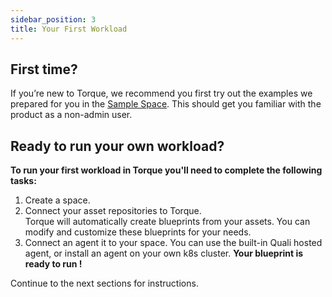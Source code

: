 ```yaml
---
sidebar_position: 3
title: Your First Workload
---
```


## First time?
If you’re new to Torque, we recommend you first try out the examples we prepared for you in the [Sample Space](/getting-started/The%20Sample%20Space). This should get you familiar with the product as a non-admin user.

## Ready to run your own workload?

**To run your first workload in Torque you'll need to complete the following tasks:**

1. Create a space.
2. Connect your asset repositories to Torque.  
Torque will automatically create blueprints from your assets. You can modify and customize these blueprints for your needs.
3. Connect an agent it to your space. You can use the built-in Quali hosted agent, or install an agent on your own k8s cluster.
**Your blueprint is ready to run !**  

Continue to the next sections for instructions. 